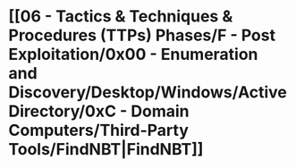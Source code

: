 # [[06 - Tactics & Techniques & Procedures (TTPs) Phases/F - Post Exploitation/0x00 - Enumeration and Discovery/Desktop/Windows/Active Directory/0xC - Domain Computers/Third-Party Tools/FindNBT|FindNBT]]

```

```